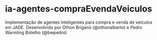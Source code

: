 # ia-agentes-compraEvendaVeiculos
Implementação de agentes inteligentes para compra e venda de veículos em JADE. Desenvolvido por Othon Briganó (@othonalberto) e Pedro Warmling Botelho (@bwpedro)
